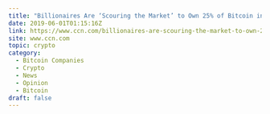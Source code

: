 ```yaml
---
title: "Billionaires Are ‘Scouring the Market’ to Own 25% of Bitcoin in Circulation"
date: 2019-06-01T01:15:16Z
link: https://www.ccn.com/billionaires-are-scouring-the-market-to-own-25-of-bitcoin-in-circulation?utm_medium=RSS&utm_source=hune
site: www.ccn.com
topic: crypto
category:
  - Bitcoin Companies
  - Crypto
  - News
  - Opinion
  - Bitcoin
draft: false
---
```

